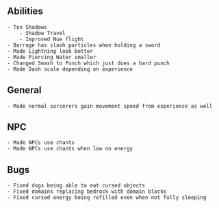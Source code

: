 ## Abilities
    - Ten Shadows
        - Shadow Travel
        - Improved Nue flight
    - Barrage has slash particles when holding a sword
    - Made Lightning look better
    - Made Piercing Water smaller
    - Changed Smash to Punch which just does a hard punch
    - Made Dash scale depending on experience

## General
    - Made normal sorcerers gain movement speed from experience as well

## NPC
    - Made NPCs use chants
    - Made NPCs use chants when low on energy

## Bugs
    - Fixed dogs being able to eat cursed objects
    - Fixed domains replacing bedrock with domain blocks
    - Fixed cursed energy being refilled even when not fully sleeping
